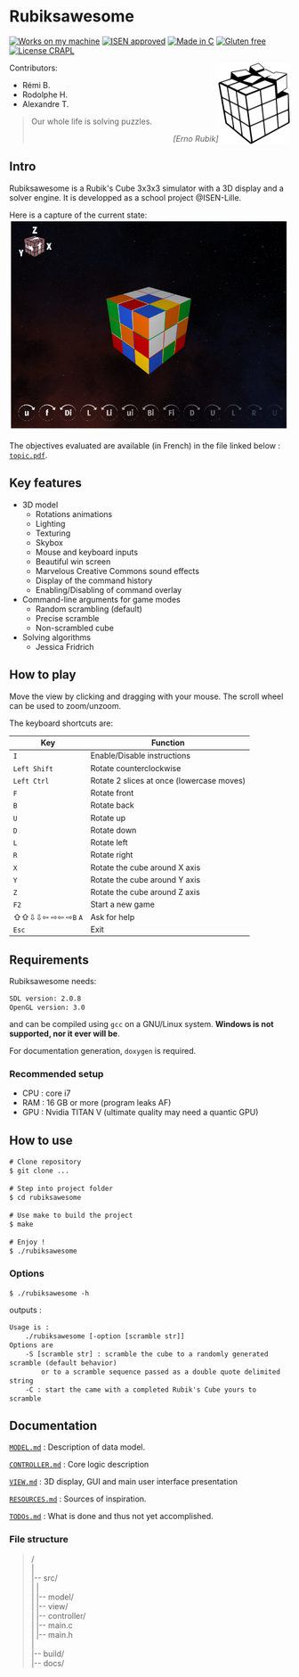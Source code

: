 # Rubiksawesome

[![Works on my machine](https://img.shields.io/badge/Works-on%20my%20machine-green.svg)](https://shields.io/)
[![ISEN approved](https://img.shields.io/badge/ISEN-approved-green.svg)](https://shields.io/)
[![Made in C](https://img.shields.io/badge/Made%20in-C-1f425f.svg)](https://shields.io/)
[![Gluten free](https://img.shields.io/badge/Gluten-free-1f425f.svg)](https://shields.io/)
[![License CRAPL](https://img.shields.io/badge/License-CRAPL-blue.svg)](https://shields.io/)

<img align="right" src="docs/img/rubiks-cube.png" alt="drawing" width="128px"/>


Contributors:
* Rémi B.
* Rodolphe H.
* Alexandre T.

> Our whole life is solving puzzles.
>
> _<div style="text-align: right" width="200px"> [Erno Rubik] </div>_


## Intro
Rubiksawesome is a Rubik's Cube 3x3x3 simulator with a 3D display and a solver
engine.
It is developped as a school project @ISEN-Lille.

Here is a capture of the current state:
![Current state capture](docs/capture.png)


The objectives evaluated are available (in French) in the file linked below :
[`topic.pdf`](docs/topic.pdf).

## Key features
* 3D model
  * Rotations animations
  * Lighting
  * Texturing
  * Skybox
  * Mouse and keyboard inputs
  * Beautiful win screen
  * Marvelous Creative Commons sound effects
  * Display of the command history
  * Enabling/Disabling of command overlay
* Command-line arguments for game modes
    * Random scrambling (default)
    * Precise scramble
    * Non-scrambled cube
* Solving algorithms
  * Jessica Fridrich

## How to play

Move the view by clicking and dragging with your mouse.
The scroll wheel can be used to zoom/unzoom.

The keyboard shortcuts are:

Key | Function
--- | ---
`I` | Enable/Disable instructions
`Left Shift` | Rotate counterclockwise
`Left Ctrl` | Rotate 2 slices at once (lowercase moves)
`F` | Rotate front
`B` | Rotate back
`U` | Rotate up
`D` | Rotate down
`L` | Rotate left
`R` | Rotate right
`X` | Rotate the cube around X axis
`Y` | Rotate the cube around Y axis
`Z` | Rotate the cube around Z axis
`F2` | Start a new game
&#8679;&#8679;&#8681;&#8681;&#8678; &#8680;&#8678; &#8680;`B` `A` | Ask for help
`Esc` | Exit

## Requirements

Rubiksawesome needs:

```
SDL version: 2.0.8
OpenGL version: 3.0
```

and can be compiled using `gcc` on a GNU/Linux system.
**Windows is not supported, nor it ever will be**.

For documentation generation, `doxygen` is required.

### Recommended setup

* CPU : core i7
* RAM : 16 GB or more (program leaks AF)
* GPU : Nvidia TITAN V (ultimate quality may need a quantic GPU)

## How to use

```shell
# Clone repository
$ git clone ...

# Step into project folder
$ cd rubiksawesome

# Use make to build the project
$ make

# Enjoy !
$ ./rubiksawesome
```

### Options
```
$ ./rubiksawesome -h
```
outputs :

```
Usage is :
	./rubiksawesome [-option [scramble str]]
Options are
	-S [scramble str] : scramble the cube to a randomly generated scramble (default behavior)
		or to a scramble sequence passed as a double quote delimited string
	-C : start the came with a completed Rubik's Cube yours to scramble
```



## Documentation
[`MODEL.md`](MODEL.md) : Description of data model.

[`CONTROLLER.md`](CONTROLLER.md) : Core logic description

[`VIEW.md`](VIEW.md) : 3D display, GUI and main user interface presentation

[`RESOURCES.md`](RESOURCES.md) : Sources of inspiration.

[`TODOs.md`](TODOs.md) : What is done and thus not yet accomplished.

### File structure
> /  
> |  
> |-- src/  
> |     |  
> |     |-- model/  
> |     |-- view/  
> |     |-- controller/  
> |     |-- main.c  
> |     |-- main.h  
> |  
> |-- build/  
> |-- docs/  
>
